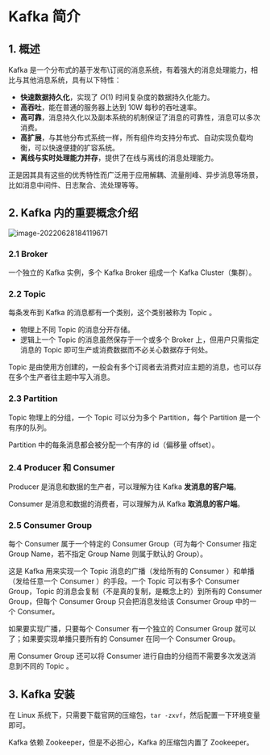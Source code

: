 # Kafka 简介

## 1. 概述

Kafka 是一个分布式的基于发布\订阅的消息系统，有着强大的消息处理能力，相比与其他消息系统，具有以下特性：

- **快速数据持久化**，实现了 $O(1)$ 时间复杂度的数据持久化能力。
- **高吞吐**，能在普通的服务器上达到 10W 每秒的吞吐速率。
- **高可靠**，消息持久化以及副本系统的机制保证了消息的可靠性，消息可以多次消费。
- **高扩展**，与其他分布式系统一样，所有组件均支持分布式、自动实现负载均衡，可以快速便捷的扩容系统。
- **离线与实时处理能力并存**，提供了在线与离线的消息处理能力。

正是因其具有这些的优秀特性而广泛用于应用解耦、流量削峰、异步消息等场景，比如消息中间件、日志聚合、流处理等等。

## 2. Kafka 内的重要概念介绍

![image-20220628184119671](https://fastly.jsdelivr.net/gh/Faraway002/typora/images/image-20220628184119671.png)

### 2.1 Broker

一个独立的 Kafka 实例，多个 Kafka Broker 组成一个 Kafka Cluster（集群）。

### 2.2 Topic

每条发布到 Kafka 的消息都有一个类别，这个类别被称为 Topic 。

* 物理上不同 Topic 的消息分开存储。
* 逻辑上一个 Topic 的消息虽然保存于一个或多个 Broker 上，但用户只需指定消息的 Topic 即可生产或消费数据而不必关心数据存于何处。

Topic 是由使用方创建的，一般会有多个订阅者去消费对应主题的消息，也可以存在多个生产者往主题中写入消息。

### 2.3 Partition

Topic 物理上的分组，一个 Topic 可以分为多个 Partition，每个 Partition 是一个有序的队列。

Partition 中的每条消息都会被分配一个有序的 id（偏移量 offset）。

### 2.4 Producer 和 Consumer

Producer 是消息和数据的生产者，可以理解为往 Kafka **发消息的客户端**。

Consumer 是消息和数据的消费者，可以理解为从 Kafka **取消息的客户端**。

### 2.5 Consumer Group

每个 Consumer 属于一个特定的 Consumer Group（可为每个 Consumer 指定 Group Name，若不指定 Group Name 则属于默认的 Group）。 

这是 Kafka 用来实现一个 Topic 消息的广播（发给所有的 Consumer ）和单播（发给任意一个 Consumer ）的手段。一个 Topic 可以有多个 Consumer Group，Topic 的消息会复制（不是真的复制，是概念上的）到所有的 Consumer Group，但每个 Consumer Group 只会把消息发给该 Consumer Group 中的一个 Consumer。

如果要实现广播，只要每个 Consumer 有一个独立的 Consumer Group 就可以了；如果要实现单播只要所有的 Consumer 在同一个 Consumer Group。

用 Consumer Group 还可以将 Consumer 进行自由的分组而不需要多次发送消息到不同的 Topic 。

## 3. Kafka 安装

在 Linux 系统下，只需要下载官网的压缩包，`tar -zxvf`，然后配置一下环境变量即可。

Kafka 依赖 Zookeeper，但是不必担心，Kafka 的压缩包内置了 Zookeeper。

